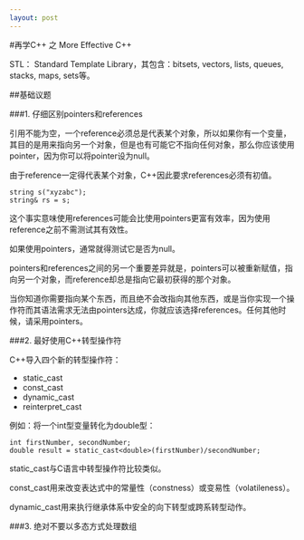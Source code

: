 ```yaml
---
layout: post
---
```

#再学C++ 之 More Effective C++

STL： Standard Template Library，其包含：bitsets, vectors, lists, queues, stacks, maps, sets等。

##基础议题

###1. 仔细区别pointers和references

引用不能为空，一个reference必须总是代表某个对象，所以如果你有一个变量，其目的是用来指向另一个对象，但是也有可能它不指向任何对象，那么你应该使用pointer，因为你可以将pointer设为null。

由于reference一定得代表某个对象，C++因此要求references必须有初值。

    string s("xyzabc");
	string& rs = s;

这个事实意味使用references可能会比使用pointers更富有效率，因为使用reference之前不需测试其有效性。

如果使用pointers，通常就得测试它是否为null。

pointers和references之间的另一个重要差异就是，pointers可以被重新赋值，指向另一个对象，而reference却总是指向它最初获得的那个对象。

当你知道你需要指向某个东西，而且绝不会改指向其他东西，或是当你实现一个操作符而其语法需求无法由pointers达成，你就应该选择references。任何其他时候，请采用pointers。

###2. 最好使用C++转型操作符

C++导入四个新的转型操作符：

- static_cast
- const_cast
- dynamic_cast
- reinterpret_cast

例如：将一个int型变量转化为double型：

	int firstNumber, secondNumber;
	double result = static_cast<double>(firstNumber)/secondNumber;

static_cast与C语言中转型操作符比较类似。

const_cast用来改变表达式中的常量性（constness）或变易性（volatileness）。

dynamic_cast用来执行继承体系中安全的向下转型或跨系转型动作。

###3. 绝对不要以多态方式处理数组

